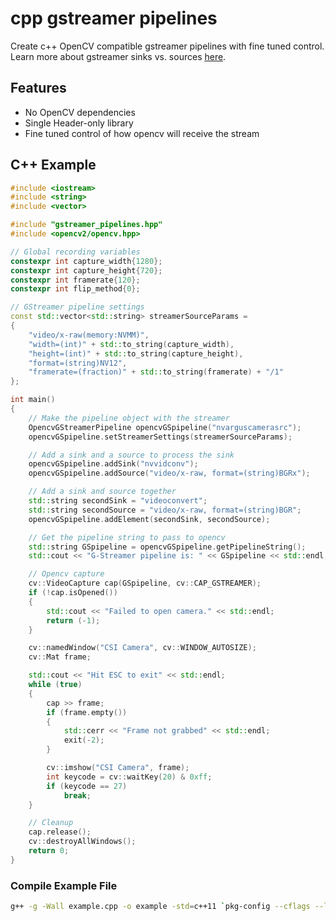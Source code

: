 # cpp gstreamer pipelines

Create c++ OpenCV compatible gstreamer pipelines with fine tuned control. Learn more about gstreamer sinks vs. sources [here](https://gstreamer.freedesktop.org/documentation/application-development/basics/elements.html?gi-language=c).

## Features

-   No OpenCV dependencies
-   Single Header-only library
-   Fine tuned control of how opencv will receive the stream

## C++ Example

```cpp
#include <iostream>
#include <string>
#include <vector>

#include "gstreamer_pipelines.hpp"
#include <opencv2/opencv.hpp>

// Global recording variables
constexpr int capture_width{1280};
constexpr int capture_height{720};
constexpr int framerate{120};
constexpr int flip_method{0};

// GStreamer pipeline settings
const std::vector<std::string> streamerSourceParams =
{
    "video/x-raw(memory:NVMM)",
    "width=(int)" + std::to_string(capture_width),
    "height=(int)" + std::to_string(capture_height),
    "format=(string)NV12",
    "framerate=(fraction)" + std::to_string(framerate) + "/1"
};

int main()
{
    // Make the pipeline object with the streamer
    OpencvGStreamerPipeline opencvGSpipeline("nvarguscamerasrc");
    opencvGSpipeline.setStreamerSettings(streamerSourceParams);

    // Add a sink and a source to process the sink
    opencvGSpipeline.addSink("nvvidconv");
    opencvGSpipeline.addSource("video/x-raw, format=(string)BGRx");

    // Add a sink and source together
    std::string secondSink = "videoconvert";
    std::string secondSource = "video/x-raw, format=(string)BGR";
    opencvGSpipeline.addElement(secondSink, secondSource);

    // Get the pipeline string to pass to opencv
    std::string GSpipeline = opencvGSpipeline.getPipelineString();
    std::cout << "G-Streamer pipeline is: " << GSpipeline << std::endl;

    // Opencv capture
    cv::VideoCapture cap(GSpipeline, cv::CAP_GSTREAMER);
    if (!cap.isOpened())
    {
        std::cout << "Failed to open camera." << std::endl;
        return (-1);
    }

    cv::namedWindow("CSI Camera", cv::WINDOW_AUTOSIZE);
    cv::Mat frame;

    std::cout << "Hit ESC to exit" << std::endl;
    while (true)
    {
        cap >> frame;
        if (frame.empty())
        {
            std::cerr << "Frame not grabbed" << std::endl;
            exit(-2);
        }

        cv::imshow("CSI Camera", frame);
        int keycode = cv::waitKey(20) & 0xff;
        if (keycode == 27)
            break;
    }

    // Cleanup
    cap.release();
    cv::destroyAllWindows();
    return 0;
}

```

### Compile Example File

```sh
g++ -g -Wall example.cpp -o example -std=c++11 `pkg-config --cflags --libs opencv4`
```
